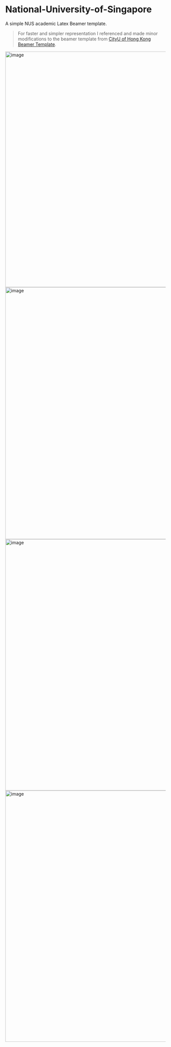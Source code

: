 # National-University-of-Singapore
A simple NUS academic Latex Beamer template.
> For faster and simpler representation
> I referenced and made minor modifications to the beamer template from [CityU of Hong Kong Beamer Template](https://www.overleaf.com/latex/templates/cityu-of-hong-kong-beamer/kygnjxtcngtg).

<img width="738" alt="image" src="https://github.com/ruziniuuuuu/NUS-Latex-Beamer/assets/54934297/3ff1adea-e322-4acc-91b5-0d4b36a24c72">

<img width="789" alt="image" src="https://github.com/ruziniuuuuu/NUS-Latex-Beamer/assets/54934297/b4adf4c4-cbd1-4931-a9c1-d242235e3bf9">

<img width="787" alt="image" src="https://github.com/ruziniuuuuu/NUS-Latex-Beamer/assets/54934297/6dd9dd4d-2e50-4a99-b5b4-c69f2e7009fb">

<img width="787" alt="image" src="https://github.com/ruziniuuuuu/NUS-Latex-Beamer/assets/54934297/67a42f07-413d-4a8a-8dcd-c9b5d06d6a62">
